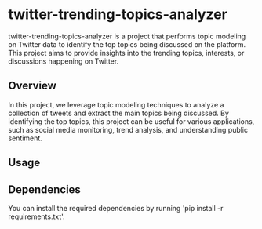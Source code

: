 # twitter-trending-topics-analyzer

twitter-trending-topics-analyzer is a project that performs topic modeling on Twitter data to identify the top topics being discussed on the platform. This project aims to provide insights into the trending topics, interests, or discussions happening on Twitter.

## Overview
In this project, we leverage topic modeling techniques to analyze a collection of tweets and extract the main topics being discussed. By identifying the top topics, this project can be useful for various applications, such as social media monitoring, trend analysis, and understanding public sentiment.

## Usage

## Dependencies

You can install the required dependencies by running 'pip install -r requirements.txt'.
